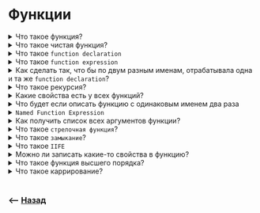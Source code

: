 # Функции  

<details>
<summary> Что такое функция?</summary>

![illustration](https://raw.githubusercontent.com/webster6667/documentation/master/documentation-data/illustrations/dd-up.svg)

🎯 Объект, принимающий в себя аргументы, взаимодействует с ними и что-то возвращает          
🎯 Если не указать `return`, вернет `undefined`  

![illustration](https://raw.githubusercontent.com/webster6667/documentation/master/documentation-data/illustrations/dd-down.svg)

</details>

<details>
<summary> Что такое чистая функция?</summary>

![illustration](https://raw.githubusercontent.com/webster6667/documentation/master/documentation-data/illustrations/dd-up.svg)

Функция которая при постоянном вызове с одними и теми же аргументами, будет давать один и тот же результат, без сайд эффектов    

<details>
<summary> <sup>⭐</sup>❓ Что такое сайд эффект?</summary>

---

Побочный эффект функции:    

&emsp;&emsp; 🎯 Это когда результат работы функции, зависит от сторонних внешних данных  
&emsp;&emsp;&emsp;&emsp;  👆 Например `localStorage`  

&emsp;&emsp; 🎯 Или когда функция внутри себя изменяет какие-то внешние данные, не явно меняя среду разработки    
&emsp;&emsp;&emsp;&emsp; 👆 Например мутируют объекты, с которыми дальше ведеться работа

---

</details>

![illustration](https://raw.githubusercontent.com/webster6667/documentation/master/documentation-data/illustrations/dd-down.svg)

</details>

<details>
<summary> Что такое <code>function declaration</code></summary>

![illustration](https://raw.githubusercontent.com/webster6667/documentation/master/documentation-data/illustrations/dd-up.svg)

Функция обьявленная в основном потоке кода которая    
🎯 Обязательно должна иметь имя  

🎯 Доступна в своей области видимости, еще до выполнения кода      
&emsp;&emsp; 👆 Что позволяет обращатся к ним в основном потоке кода, еще до объявления     

&emsp;&emsp; 👆 Считаю что это особенность которую нужно знать, но не использовать, так как она не совсем явная  

```javascript
function myFunction() {
    console.log('function declaration')
}
```

<details>
<summary> <sup>⭐</sup>❓ Что вернет данная функция?</summary>

---

```javascript
const isDev = true

getEnv() // ?

if (isDev) {
    
    function getEnv() {
        console.log('is dev env')
    }
    
} else {

    function getEnv() {
        console.log('is prod env')
    }
    
}
```

<details>
<summary> ✅ Ответ</summary>

---

`getEnv is not a function`, к `function declarations` можно обратится до ее объявления, только если она не находится в блочной области видимости  

---

</details>

---

</details>

![illustration](https://raw.githubusercontent.com/webster6667/documentation/master/documentation-data/illustrations/dd-down.svg)

</details>

<details>
<summary> Что такое <code>function expression</code></summary>

![illustration](https://raw.githubusercontent.com/webster6667/documentation/master/documentation-data/illustrations/dd-up.svg)

Функция объявленна как чать выражения    
&emsp;&emsp; 👆 На пример оператором присваивания переменной внутри другой функции      
  

🎯 Может быть обьявленна без имени    
&emsp;&emsp; 👆 Так как в случаи отсутсвия имени, берется название переменной в которой она была обьявленна     

🎯 Не доступна до ее объявления  

```javascript
const fnExpression = function () {
    console.log('function declaration')
}
```

<details>
<summary> <sup>⭐</sup>❓ Для чего нужны <code>function expression</code></summary>

---

Для использования условных функций  

```javascript
const isAuth = true

const authUsersHandler = function () {
    console.log('is auth user')
}

const guestHandler = function () {
    console.log('is guest')
}

const callback = isAuth ? authUsersHandler : guestHandler
```

---

</details>

![illustration](https://raw.githubusercontent.com/webster6667/documentation/master/documentation-data/illustrations/dd-down.svg)

</details>

<details>
<summary> Как сделать так, что бы по двум разным именам, отрабатывала одна и та же <code>function declaration</code>?</summary>

![illustration](https://raw.githubusercontent.com/webster6667/documentation/master/documentation-data/illustrations/dd-up.svg)

```javascript
function getClearNumber(number) {  
    return parseInt(number)
}

// ?

getClearNumber('10px') // 10
getClearInt('10px')    // 10
```

<details>
<summary> ✅ Ответ</summary>

---

Поместисть в переменную ссылку на `function declaration`  

```javascript
function getClearNumber(number) {  
    return parseInt(number)
}

const getClearInt = getClearNumber

console.log(getClearNumber('10px')) // 10
console.log(getClearInt('10px'))    // 10
```

---

</details>

![illustration](https://raw.githubusercontent.com/webster6667/documentation/master/documentation-data/illustrations/dd-down.svg)

</details>

<details>
<summary> Что такое рекурсия?</summary>

![illustration](https://raw.githubusercontent.com/webster6667/documentation/master/documentation-data/illustrations/dd-up.svg)

Вызов функции самой себя

<details>
<summary> <sup>⭐</sup>❓ Что такое выход из рекурсии?</summary>

---

Условие, при котором функция перестанет бесконечный вызов самой себя  

---

</details>

<details>
<summary> <sup>⭐</sup>❓ Что будет если не реализовать выход из рекурсии </summary>

---

Переполниться стек вызовов, и выпадет ошибка

---

</details>

<details>
<summary> <sup>⭐</sup>❓ По какой логике работает рекурсия?</summary>

---

🎯 В первом колстеке задается создается выход из рекурсии         
🎯 Далее мы заходим в рекурсию с какими-то даннымы   
🎯 Далее функция отрабатывает    
🎯 Записывает куда-то результат своей работы      
🎯 После чего опять вызывает саму себя           
🎯 Уже с новыми данными для выхода из рекурсии    
&emsp;&emsp; 👆 Дочерним объектом, массивом, индексом итерации       
🎯 В последней итерации, если условия выхода из рекурсии верны  
🎯 Функция возвращает сложенный результат последовательно отработавших вызовов стека

---

</details>

<details>
<summary> <sup>⭐</sup>❓ Приведи примеры рекурсий</summary>

---

```javascript
// Умножение первого аргумента самого на себя n кол-во раз    
function pow(number, count) {
    let res = 0
    
    if (count > 0) {
        res += pow(number, count - 1)
    } else {
        return res
    }
     
}

console.log(pow(2, 2))
```

---

</details>

<details>
<summary> <sup>⭐</sup>❓ Сократи написание этой функции в тернарник</summary>

---

```javascript
// Умножение первого аргумента самого на себя n кол-во раз    
function pow(x, n) {
    return (n == 1) ? x : (x * pow(x, n - 1));
}

pow(2, 3)
```

---

</details>

<details>
<summary> <sup>⭐</sup>❓ Разложи стек вызовов</summary>

---

`???`

---

</details>

<details>
<summary> <sup>⭐</sup>❓ В каком случаи рекурсии являются лучшим решением?</summary>

---

При работе с структурой данных, повтрояющиейся в глубину неизвестное кол-во раз  

---

</details>

<details>
<summary> <sup>⭐</sup>❓ Приведи пример</summary>

---

<details>
<summary> ✅ Обход рекурсивных массивов</summary>

---

Например посчитать кол-во лайков у всех объектов

```typescript
interface Category {
    id: number,
    name: string,
    likes: number,
    children: A[] | string
}

const categoryList: Category[]  = [
    {
        id: 1,
        name: 'Browser',
        likes: 1,
        children: [
            {
                id: 1,
                name: 'HTML',
                likes: 1,
                children: [
                    {
                        id: 1,
                        name: 'DOM',
                        likes: 1,
                        children: [
                            {
                                id: 1,
                                name: 'dom-editing',
                                likes: 1,
                                children: 'Dom Element Editing',
                            },
                            {
                                id: 2,
                                likes: 1,
                                name: 'dom-element-attr',
                                children: 'Dom Element Attributes'
                            }
                        ],
                    },
                    {
                        id: 2,
                        name: 'Render',
                        likes: 1,
                        children: 'Browser Render'
                    }
                ],
            }
        ]
    },
    {
        id: 2,
        name: 'Backend',
        likes: 1,
        children: 'Backend content'
    }
]


function countCategorysLikes(category: Category[]) {
    let likesCount = 0;
    
    for (let i = 0; i < category.length; i++ ) {
        const itemCategory = category[i]
        
        likesCount += itemCategory.likes
        
        if (Array.isArray(itemCategory.children)) {
            const childLikesCount = countCategorysLikes(itemCategory.children)

            likesCount += childLikesCount
        }
    }
    
    return likesCount
    
}

countCategorysLikes(categoryList);
```

---


</details>

<details>
<summary> ✅ Поиск в <code>Linked List</code> структуре</summary>

---

```javascript
class Node {
    constructor(data) {
        this.data = data;
        this.next = null;
    }
}

class LinkedList {
    constructor() {
        this.head = null;
        this.tail = null;
        this.size = 0; 
    }
    
    append(data) {
        const newNode = new Node(data); 
        const isLinkedListEmpty = !this.head || !this.tail

        if (isLinkedListEmpty) {
            this.head = newNode;
            this.tail = newNode;
        } else {
            // Записываем в next предыдущей последней ноды новую ноду
            this.tail.next = newNode
            
            // Делаем новую ноду хвостом списка, с next === null
            this.tail = newNode
        }

        this.size++;
        
        return this
    }
}


```

---

</details>

<details>
<summary> ✅ Сравнение объектов</summary>

---

```javascript
const obj1 = {
    name: 'first object',
    children: {
        name: 'child',
        children: 'content'
    },
}

const obj2 = {
    name: 'first object',
    children: {
        name: 'child',
        children: 'content'
    },
}

const isObject = (data) => {
    return data !== null && typeof data === 'object'
}

const isObjectEqual = (object1, object2) => {
    let isEqual = true
    const firstObjectLength = Object.keys(object1).length
    const secondObjectLength = Object.keys(object2).length
    
    const isObjectsHasNotTheSameLength = firstObjectLength !== secondObjectLength
    
    if (isObjectsHasNotTheSameLength) {
        isEqual = false
    } else {
        
        for(let object1Key of Object.keys(object1)) {
            console.log(object1Key, 'comparable key');
            const object1Value = object1[object1Key]
            const object2Value = object2[object1Key]
            const hasObjectValues = isObject(object1Value) && isObject(object2Value)
            const hasTheSameTypes = typeof object1Value === typeof object2Value
            
            if (hasObjectValues) {
                isEqual = isObjectEqual(object1Value, object2Value);
            } else if (hasTheSameTypes) {
                isEqual = object1Value === object2Value
            } else {
                isEqual = false;
            }

            if (!isEqual) {break}
            
        }
        
    }
    
    return isEqual
}

console.log(isObjectEqual(obj1, obj2))
```

---

</details>

---

</details>



![illustration](https://raw.githubusercontent.com/webster6667/documentation/master/documentation-data/illustrations/dd-down.svg)


</details>

<details>
<summary> Какие свойства есть у всех функций?</summary>

![illustration](https://raw.githubusercontent.com/webster6667/documentation/master/documentation-data/illustrations/dd-up.svg)

🎯 `name`        
👆 Контекстное имя функции  
  

<details>
<summary> <sup>⭐</sup>❓ Что вернет свойство <code>name</code>, в данном случаи</summary>

---

```javascript
let sayHi = function() {
  alert("Hi");
};

alert(sayHi.name); // sayHi  
```

<details>
<summary> ✅ Ответ</summary>

---

`sayHi`, хоть функция и без имени, `js` пытается определить ее из контекста(`контекстное имя`)  

---

</details>

---


</details>

<br>

🎯 `length`  
👆 Кол-во объявленных аргументов в момент объявления  
  
<details>
<summary> <sup>⭐</sup>❓ Чему будет равно <code>length</code>, в следующих вызовах</summary>  

---

```javascript
function f1(a) {}
function f2(a, b) {}
function f3(a, b, ...more) {}

alert(f1.length); // 1
alert(f2.length); // 2
alert(f3.length); // 2
```

<details>
<summary> ✅ Ответ</summary>

---

`length` возвращает только кол-во аргументов описанных во время объявления  
👆 `...rest`, в данном случаи не идет в счет, так как это остаточные не объявленные параметры, и могут быть пустыми

---

</details>

---

</details>

<details>
<summary> <sup>⭐</sup>❓ Как получить полный список аргументов когда они уже все проброшены?</summary>

---

Только в момент выполнения функции, испольузуюя псевдомассив `argumants.length`  

---

</details>

![illustration](https://raw.githubusercontent.com/webster6667/documentation/master/documentation-data/illustrations/dd-down.svg)

</details>


<details>
<summary> Что будет если описать функцию с одинаковым именем два раза</summary>

![illustration](https://raw.githubusercontent.com/webster6667/documentation/master/documentation-data/illustrations/dd-up.svg)

Одна перезатрет другую  

![illustration](https://raw.githubusercontent.com/webster6667/documentation/master/documentation-data/illustrations/dd-down.svg)

</details>

<details>
<summary><code>Named Function Expression</code></summary>

![illustration](https://raw.githubusercontent.com/webster6667/documentation/master/documentation-data/illustrations/dd-up.svg)

<details>
<summary> <sup>⭐</sup>❓ Как можно обеспечить вызов одной и той же функции, используя для этого разные имена?</summary>

---

```javascript
const myFn = function() {
    return myFn.name
}

// MyFn1
// MyFn2
// MyFn3
```

<details>
<summary> ✅ Ответ</summary>

---

Создаем `Function Expression`, и раскладываем ее по разным переменным

```javascript
const myFn = function getName() {
    return getName.name
}

let MyFn1 = myFn
let MyFn2 = myFn
let MyFn3 = myFn
```

---

</details>

---

</details>

<details>
<summary> <sup>⭐</sup>❓ Что вернет данная функция</summary>

---

```javascript
let data = function() {
    return data.name
}

let fnInstance = data

data = []

console.log(fnInstance())
```

<details>
<summary> ✅ Ответ</summary>

---

`Cannot read propery of null`, так как `name` берется из конкретной переменной `fn`, которая удаляется  

---

</details>

---

</details>

<details>
<summary> <sup>⭐</sup>❓ Как избежать подобной проблеммы?</summary>

---

Использовать `Named Function Expression` 

```javascript
let data = function getName() {
    return getName.name
}

let fnInstance = data

data = []

console.log(fnInstance())
```

---


</details>

<details>
<summary> <sup>⭐</sup>❓ Что такое <code>Named Function Expression</code></summary>

---

Функция объявленная внутри переменной с фиксированным именем, вне зависимости от того в какой переменной она находится    

```javascript
const fn = function myFn() {
    // ...
}
```

---

</details>

<details>
<summary> <sup>⭐</sup>❓ Зачем нужна <code>Named Function Expression</code></summary>

---

🎯 `Named Function Expression` гарантирует корректное обращение функции самой к себе   
&emsp;&emsp; 👆 Даже если функция будет перемещенна в переменную с другим именем

🎯 Может улучшить читабильность и ясность кода  

```javascript
// Числа фибоначи, каждое след число, равно сумму двух предыдущих     
// Функция должна получить какое число лежит с индексом n, в фибоначи массиве
// [0, 1, 1, 2]
// Рекурсия наполняет стек от искомого индекса до тех пор пока не дойдем до 1 + 1  
// После стек начинает отрабатывать пока не дойдет до получения двух пред чисел, и вернет их сумму  
const findFibonacciNumByIndex = function getFibonacciNumByIndex(n) {

    if (n <= 1) {
        return n;
    } else {
        return getFibonacciNumByIndex(n - 1) + getFibonacciNumByIndex(n - 2);
    }
    
}

const findFibonacci = findFibonacciNumByIndex

findFibonacci(8)
```

---


</details>

<details>
<summary> <sup>⭐</sup>❓ Почему бы не использовать <code>this</code> для получения данных из функции?</summary>

---

Контекст слишком динамичен, и обращение к данным функции из контекста, может привести к трудно уловимым багам  

---

</details>

<details>
<summary> <sup>⭐</sup>❓ Напиши <code>NFE</code> используя функцию стрелку</summary>

---

Немогу, так как за функцией стрелкой нельзя строго закрепить имя, без привязке к переменной   

---

</details>

![illustration](https://raw.githubusercontent.com/webster6667/documentation/master/documentation-data/illustrations/dd-down.svg)

</details>

<details>
<summary> Как получить список всех аргументов функции?</summary>

![illustration](https://raw.githubusercontent.com/webster6667/documentation/master/documentation-data/illustrations/dd-up.svg)

🎯 Они лежат в псевдо массиве `arguments`      
🎯 Так же их можно получить в полноценном массиве, используя оператор `rest`

<details>
<summary> <sup>⭐</sup>❓ Почему <code>arguments</code>, называеться псевдо массивом </summary>

---

Имеет масиво образную структуру, но не являеться полноценным массивом, так не содержит всех методов массива   

---

</details>

<details>
<summary> <sup>⭐</sup>❓ Как сделать из <code>arguments</code> полноценный массив?</summary>

---

Закинуть в метод `Array.from(arguments)`, который преобразует псевдомассив в массив

---

</details>

<details>
<summary> <sup>⭐</sup>❓ Что вернет данный код?</summary>

---

```javascript
const myFn = (a, b, c) => {
    console.log(arguments)
}
```

<details>
<summary> ✅ Ответ</summary>

---

Ошибку, так как у функции стрелки нет своего `arguments`

---

</details>

---

</details>

<details>
<summary> <sup>⭐</sup>❓ Как получить список всех аргументов у стрелки?  </summary>

---

Используя оператор `rest`

---

</details>

![illustration](https://raw.githubusercontent.com/webster6667/documentation/master/documentation-data/illustrations/dd-down.svg)

</details>

<details>
<summary> Что такое <code>стрелочная функция</code>?</summary>

![illustration](https://raw.githubusercontent.com/webster6667/documentation/master/documentation-data/illustrations/dd-up.svg)

Более лаконичный способ объявления `function expression`, с рядом особенностей  

🎯 Не имеет собственного `this`      
&emsp;&emsp; 👆 Берет `this` объекта, в котором объявлен  

🎯 Не имеют своего `arguments`       

🎯 Не могут быть конструктором     
&emsp;&emsp; 👆 Вызванны с `new`    
  
🎯 Не имеют своего `super`    
&emsp;&emsp; 👆 Обращаеться к `super` родительской функции  

<details>
<summary> <sup>⭐</sup>❓ Что вернет данный код?</summary>

---

```javascript
const user = {
    name: 'Ben ',
    age: 22,
    getFullInfo() {
       
        const getClearName = function () {
             return `${this.name}`.trim()
        }

        return `${getClearName()} ${this.age}`
    }
}

console.log(user.getFullInfo()); 
```

<details>
<summary> ✅ Ответ</summary>

---

`undefined 22`, т.к `getClearName` создает свой контекст, и не имеет доступа к контексту `user` 

---

</details>

---

</details>

<details>
<summary> <sup>⭐</sup>❓ Как это исправить?</summary>

---

Использовать функции стрелки, которые не создают свой контекст, вместо чего берут родительский      

---

</details>

<details>
<summary> <sup>⭐</sup>❓ В каких случая функции стрелки практичней всего?</summary>

---


🎯 При создании функций внутри метода, которым нужен доступ к контексту метода          
&emsp;&emsp; 👆 Позволяет избежать потери контекста, который может произойти при использовании обычной функции имеющей свой контекст        

🎯 При создании функций внутри метода, которым нужен доступ к контексту метода          
&emsp;&emsp; 👆 Позволяет избежать потери контекста, который может произойти при использовании обычной функции имеющей свой контекст  

🎯 При объявление колбеков (например для таймаутов)  
&emsp;&emsp; 👆 Подхваченный родительски контекст во время объявления не будет потерян  

🎯 Во всех случаях когда нет необходимости в возможностях обычной функции      
&emsp;&emsp; 👆 Т.к стрелки легковесней и читабильней  
  

---

</details>


![illustration](https://raw.githubusercontent.com/webster6667/documentation/master/documentation-data/illustrations/dd-down.svg)

</details>

<details>
<summary> Что такое <code>замыкание</code>?</summary>

![illustration](https://raw.githubusercontent.com/webster6667/documentation/master/documentation-data/illustrations/dd-up.svg)

Прием программирования, где одна функция оборачивает другую функцию, раскрывая нам следующие возможности: 

🎯 Сохранения состояние работы экземпляра         
🎯 Инкапсуляция и защита данных от внешнего воздействия  
🎯 Совершенствование обернутых функций декораторами

<details>
<summary> <sup>⭐</sup>❓ Почему замыкани хранит состояние?</summary>

---

🎯 В `JS`, после того как функция отработала, все переменные внутри нее очищаются сборщиком мусора    
&emsp;&emsp; 👆 Это происходит из за потери достижимости этих переменных

🎯 В случаи с замыканием, при инициализации функции обертки мы сразу же объявляем и возвращаем функцию, но не вызываем ее    
🎯 Хоть дочерняя функция не вызванна, она обращается к переменным созданным в функции обертки  
🎯 Таким образом переменные обьявленные в функции обертке, не теряют достижимость, и к ним всегда идет обращение      
🎯 По этому сборщик мусора не обнуляет состояние этих переменных      
🎯 А дочерние функции могут мутировать состояние этих переменных  

---

</details>


![illustration](https://raw.githubusercontent.com/webster6667/documentation/master/documentation-data/illustrations/dd-down.svg)

</details>

<details>
<summary> Что такое <code>IIFE</code></summary>

![illustration](https://raw.githubusercontent.com/webster6667/documentation/master/documentation-data/illustrations/dd-up.svg)

Анонимная самовызывающейся функция

🎯 Синтаксис `(fn)()`      
&emsp;&emsp; 👆 Вместо fn, наша функция `() => {}`    

<details>
<summary> <sup>⭐</sup>❓ Для чего нужна <code>IIFE</code></summary>

---

🎯 Раньше использовалось для реализации модулей с инкапсулированной логикой        


<details>
<summary> 🎯 Сейчас можно использовать для получения функции хранящей состояние в замыкании, избегая лишнего вызова функции оберкти </summary>

----

```javascript
const a = (() => {
    let i = 1
   
   const fn = (a) => {
        return i += a 
   }
   
   return fn
})()

console.log(a(5))
console.log(a(5))
console.log(a(5))
```

----

</details>

<br>

<details>
<summary> 🎯 Реализовать работу с <code>async/await</code> внутри функции, не блокируя основной поток, и избежать лишних оберток и вызовов </summary>

----

```jsx
let successAnalitikSendedCount = 0;

const Component = () => {
    const [value, setValue] = useState('')
    
    const changeHandler = (e) => {
        
        const sendAnaliticData = async () => {
            
           try {
              await axios.post('/analitic')
              successAnalitikSendedCount++
           } catch(e) {
               console.log('error')
           }
           
        }
        
        sendAnaliticData();
        
        setValue(e.target.value)
    }

   // Более элегантный подход с IIFY
   const changeHandlerWithIIFE = (e) => {

      (async () => {
          
         try {
            await axios.post('/analitic')
            successAnalitikSendedCount++
         } catch(e) {
            console.log('error')
         }
         
      })()

      setValue(e.target.value)
   }
    
    
    return <input value={value} onChange={changeHandler} />
}
```

----

</details>

---

</details>


![illustration](https://raw.githubusercontent.com/webster6667/documentation/master/documentation-data/illustrations/dd-down.svg)

</details>

<details>
<summary> Можно ли записать какие-то свойства в функцию?</summary>

![illustration](https://raw.githubusercontent.com/webster6667/documentation/master/documentation-data/illustrations/dd-up.svg)

Да, функция это такой же объект, куда можно записывать свойства и методы

<details>
<summary><img src="https://raw.githubusercontent.com/webster6667/documentation/master/documentation-data/illustrations/ts.svg" height="20px" title="ts" >&emsp; Методы</summary>

---

```typescript
const fn = (a) => {
  return a
}

fn.logger = (data) => {
  return `log: ${data}`
}

console.log(fn.logger('my-data')) // 👉🏼 'log: my-data'
console.log(fn('my-data')) // 👉🏼 'my-data'
```

---

</details>    

<details>
<summary> <sup>⭐</sup>❓ Что будет если переопределить свойство, после вызова функции?</summary>

---

```javascript
const getData = () => {
    getData.calledCount = getData.calledCount ? ++getData.calledCount : 1  
    return {}
}

getData() 
getData()
console.log(getData.calledCount) // 2
getData.calledCount = 0
console.log(getData.calledCount) // 0
```

Оно переопределится

---

</details>

<details>
<summary> <sup>⭐</sup>❓ Чем это может быть опасно?</summary>

---

Любой внешний код может изменить эти данные

---

</details>

<details>
<summary> <sup>⭐</sup>❓ Как можно защитится от этого</summary>

---

🎯 Обернуть в `прокси`          
&emsp;&emsp; 👆 Это больше костыль, для тех случаев когда нет способа изменить подход

```javascript
const getData = () => {
    getData.calledCount = getData.calledCount ? ++getData.calledCount : 1  
    return {}
}

const proxedGetData = new Proxy(getData, { // (*)
    set(target, prop, val) {
        if (prop !== 'calledCount') {
            target[prop] = val
            return true;   
        } else {
            return false
        }
    }
});

proxedGetData()
proxedGetData()

proxedGetData.calledCount = 0

console.log(proxedGetData.calledCount, 'result')
```

🎯 Использовать `Object.freeze`, не вариант так как свойство должно быть изменяемым

🎯 Использовать замыкание

```javascript
const initGetData = () => {
    let calledCount = 0
    return () => {
        ++calledCount
        
        return {}
    }
}

const getData = initGetData()

getData()
```

---

</details>

<details>
<summary> <sup>⭐</sup>❓ Замыкание обеспечивают сохранность данных, но не прокидывают их наружу, что делать если хочешь использовать замыкание для защиты перезаписи данных, но они так же нужны тебе снаружи</summary>

---

Выкинуть метод, на получение данных

```javascript
const initGetData = () => {
    let calledCount = 0  
    
    const instance = () => {
        ++calledCount

        return {}
    }

    instance.getCalledCount = () => calledCount
    
    return instance
}

const getData = initGetData()

getData()
getData()

console.log(getData.getCalledCount())
```


---

</details>

<details>
<summary> <sup>⭐</sup>❓ По копаемся в безопасности сохранения данных, при замыкании</summary>

---

🎯 Давай представим что пишем внешнюю библиотеку, для каких-то банков.   
🎯 В которых любое изменение данных может повлечь за собой милионные затраты  
🎯 Вернемся к функции `getData` и проверим ее на безопасность      
🎯 Какие опасности может нести эта функция  
🎯 Как их исправить

```javascript
const initGetData = () => {
    let processData = {
        operationCount: 0
    }

    const instance = () => {
        processData.operationCount = ++processData.operationCount

        return {}
    }
    
    instance.getProcessData = () => processData
    
    return instance
}

const getData = initGetData()

getData()
getData()

console.log(getData.getProcessData())
```

<details>
<summary> ✅ Ответ</summary>

---

🎯 Хакер высекает через какую функцию фронт высчитывает кол-во необходимых операций  
🎯 Не тривиальным образом подсовывает исполняемый скрипт    
&emsp;&emsp; 👆 Например через какое-то браузерное расширение пользователя

🎯 1.Может перезаписать метод, и вернуть нужное ему кол-во операций для выполнения

🎯 2.Даже если метод защищен проксями или `Object.freez`, он возвращает ссылку на объект, который можно изменить

---  

Есть разные способы защиты

1. Для метода   
   &emsp;&emsp; 🎯 Защитить перезапись через `Proxy`, как обычное свойство   
   &emsp;&emsp; 🎯 Добавить метод через `Object.defineProperty` установив `writable: false`

```javascript
const initGetData = () => {
    let processData = {
        operationCount: 0
    }

    const instance = () => {
        processData.operationCount = ++processData.operationCount

        return {}
    }
    
    Object.defineProperty(instance, 'getProcessData', {
        value: () => processData,
        writable: false,
    });    
    
    return instance
}

const getData = initGetData()

getData()
getData()

getData.getProcessData = () => {
    console.log('test')
}

console.log(getData.getProcessData()) // {operationCount: 2}
```

2. Для данных     
   🎯 Выделить под каждое свойства отдельный метод     
   🎯 Возвращать не ссылку на объект, а новый клонированный объект



---

</details>

---

</details>

<details>
<summary> <sup>⭐</sup>❓ Сейчас мы получаем кол-во вызовов каждого инстанса, как получить общее кол-во вызовов всех инстансов?</summary>

---

```javascript
const initGetData; 

const getFirstData = initGetData()

getFirstData()
getFirstData()

const getSecondData = initGetData()

getSecondData()
getSecondData()

console(initGetData.getInstanceCalledCount())
console(getFirstData.getCalledCount())
console(getSecondData.getCalledCount())
```

<details>
<summary> ✅ Ответ</summary>

---

Необходим `IIFE`, который внутри создает обертку, в которую можно записать нужные методы, достающие данные из своего лексического окружения

```javascript
const initGetData = (() => {
    let allInstanceCalledCount = 0
    
    const initWrapper = () => {
        let instanceCalledCount = 0
        
        const instance = () => {
            ++allInstanceCalledCount;
            ++instanceCalledCount;
            return {}
        }
        
        instance.getCalledCount = () => {
            return instanceCalledCount
        }
        
        return instance
    }

    initWrapper.getAllInstanceCalledCount = () => {
        return allInstanceCalledCount
    }
    
    return initWrapper
})()

const getFirstData = initGetData()

getFirstData()
getFirstData()

const getSecondData = initGetData()

getSecondData()
getSecondData()

console.log(initGetData.getAllInstanceCalledCount())
console.log(getFirstData.getCalledCount())
console.log(getSecondData.getCalledCount())
```

---

</details>

---

</details>

<details>
<summary> <sup>⭐</sup>❓ В каких случаях юзать свойства, а в каких замыкания?</summary>

---

🔹 Используем замыкание    
&emsp;&emsp; 🎯 Для защиты данных от внешнего воздействия  
&emsp;&emsp; 🎯 Для отделения данных каждого инстанса друг от друга  
&emsp;&emsp; 🎯 Для данных используемых только в разработке  
&emsp;&emsp; 🎯 Для функций оберток    
&emsp;&emsp; 🎯 Для модулей в паре с `IIFE`

🔹 Используем свойства функции      
&emsp;&emsp; 🎯 Для данных не влияющих на результат работы инстанса функции (Аналитика, `dev`)  
&emsp;&emsp; 🎯 Для методов пробрасывающих данные из замыкани наружу  
&emsp;&emsp; 🎯 Для данных объединяющие все инстансы

---

</details>

![illustration](https://raw.githubusercontent.com/webster6667/documentation/master/documentation-data/illustrations/dd-down.svg)

</details>

<details>
<summary> Что такое функция высшего порядка?</summary>

![illustration](https://raw.githubusercontent.com/webster6667/documentation/master/documentation-data/illustrations/dd-up.svg)

Функция, принимающая в себя другую функцию аргументом или функции возвращающие другие функции    

```javascript
const fetchData = async (url, transformFn) => {
    const data = await axios(url);
    const res = transformFn(data);
   
    return res;
}

fetchData('/users', (users) => {
    return users.map(({name}) => (name));
})
```
  
<details>
<summary> <sup>⭐</sup>❓ Для чего нужны функции высшего порядка?</summary>

---

Для реализации абстракций, на основании которых потом можно создавать более конкретные экземпляры, закидывая туда разные функции и стартовые данные    

---

</details>


![illustration](https://raw.githubusercontent.com/webster6667/documentation/master/documentation-data/illustrations/dd-down.svg)

</details>

<details>
<summary> Что такое каррирование?</summary>

![illustration](https://raw.githubusercontent.com/webster6667/documentation/master/documentation-data/illustrations/dd-up.svg)

Обертка вокруг функции, которая позволяет делать пошаговое определение аргументов, вместо определения всех аргументов за один вызов.   
&emsp;&emsp; 👆 Тем самым позволяет делать определенные конфигурации функции, которые уменьшат кол-во определения повторяющихся параметров, делая код более лаконичным и переиспользуемым        

```javascript
const translate = (lang, module, translate) => {
    const data = {
        ru: {
            mainPage: {
                title: 'Заголовок'
            },
            header: {
              logo: 'Лого'
            },
        },
        en: {
           mainPage: {
              title: 'Title'
           },
           header: {
              logo: 'Logo'
           },
        }    
    }
    
    return data[lang][module][translate]
}

const carry = (fn) => (lang) => (module) => (translate) => setLog(lang, module, translate)

const translateCarry = carry(myFn)

const translateRu = translateCarry('ru')
const translateEn = translateCarry('en')

const translateRuMainPage = translateRu('mainPage')

console.log(translateRuMainPage('title'))
```

<details>
<summary> <sup>⭐</sup>❓ Для чего нужно каррирование?</summary>

---

🎯 Для того что бы определять стартовые конфигурации   
&emsp;&emsp; 👆 Делая код более переиспользуемым и лаконичным  

---

</details>



![illustration](https://raw.githubusercontent.com/webster6667/documentation/master/documentation-data/illustrations/dd-down.svg)

</details>

<br>

### ⟵ **<a href="../../readme.md">Назад</a>**